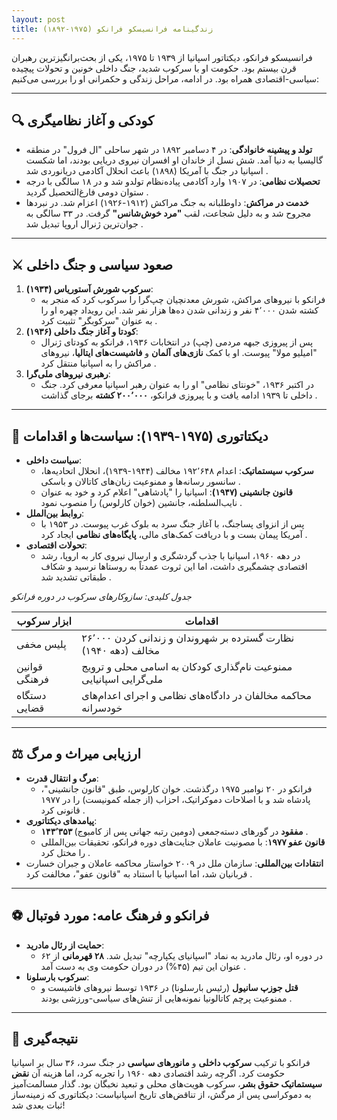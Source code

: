 ```yaml
---
layout: post
title: زندگینامه فرانسیسکو فرانکو (۱۹۷۵-۱۸۹۲)
---
```


فرانسیسکو فرانکو، دیکتاتور اسپانیا از ۱۹۳۹ تا ۱۹۷۵، یکی از بحث‌برانگیزترین رهبران قرن بیستم بود. حکومت او با سرکوب شدید، جنگ داخلی خونین و تحولات پیچیده سیاسی-اقتصادی همراه بود. در ادامه، مراحل زندگی و حکمرانی او را بررسی می‌کنیم:

---

## **🔍 کودکی و آغاز نظامیگری**  
- **تولد و پیشینه خانوادگی**: در ۴ دسامبر ۱۸۹۲ در شهر ساحلی "ال فرول" در منطقه گالیسیا به دنیا آمد. شش نسل از خاندان او افسران نیروی دریایی بودند، اما شکست اسپانیا در جنگ با آمریکا (۱۸۹۸) باعث انحلال آکادمی دریانوردی شد .  
- **تحصیلات نظامی**: در ۱۹۰۷ وارد آکادمی پیاده‌نظام تولدو شد و در ۱۸ سالگی با درجه ستوان دومی فارغ‌التحصیل گردید .  
- **خدمت در مراکش**: داوطلبانه به جنگ مراکش (۱۹۱۲-۱۹۲۶) اعزام شد. در نبردها مجروح شد و به دلیل شجاعت، لقب **"مرد خوش‌شانس"** گرفت. در ۳۳ سالگی به جوان‌ترین ژنرال اروپا تبدیل شد .  

---

## ⚔️ **صعود سیاسی و جنگ داخلی**  
1. **سرکوب شورش آستوریاس (۱۹۳۴)**:  
   - فرانکو با نیروهای مراکش، شورش معدنچیان چپ‌گرا را سرکوب کرد که منجر به کشته شدن ۴٬۰۰۰ نفر و زندانی شدن ده‌ها هزار نفر شد. این رویداد چهره او را به عنوان "سرکوبگر" تثبیت کرد .  
2. **کودتا و آغاز جنگ داخلی (۱۹۳۶)**:  
   - پس از پیروزی جبهه مردمی (چپ) در انتخابات ۱۹۳۶، فرانکو به کودتای ژنرال "امیلیو مولا" پیوست. او با کمک **نازی‌های آلمان** و **فاشیست‌های ایتالیا**، نیروهای مراکش را به اسپانیا منتقل کرد .  
3. **رهبری نیروهای ملی‌گرا**:  
   - در اکتبر ۱۹۳۶، "خونتای نظامی" او را به عنوان رهبر اسپانیا معرفی کرد. جنگ داخلی تا ۱۹۳۹ ادامه یافت و با پیروزی فرانکو، **۲۰۰٬۰۰۰ کشته** برجای گذاشت .  

---

## 👑 **دیکتاتوری (۱۹۷۵-۱۹۳۹): سیاست‌ها و اقدامات**  
- **سیاست داخلی**:  
  - **سرکوب سیستماتیک**: اعدام ۱۹۲٬۶۴۸ مخالف (۱۹۴۴-۱۹۳۹)، انحلال اتحادیه‌ها، سانسور رسانه‌ها و ممنوعیت زبان‌های کاتالان و باسکی .  
  - **قانون جانشینی (۱۹۴۷)**: اسپانیا را "پادشاهی" اعلام کرد و خود به عنوان نایب‌السلطنه، جانشین (خوان کارلوس) را منصوب نمود .  
- **روابط بین‌الملل**:  
  - پس از انزوای پساجنگ، با آغاز جنگ سرد به بلوک غرب پیوست. در ۱۹۵۳ با آمریکا پیمان بست و با دریافت کمک‌های مالی، **پایگاه‌های نظامی** ایجاد کرد .  
- **تحولات اقتصادی**:  
  - در دهه ۱۹۶۰، اسپانیا با جذب گردشگری و ارسال نیروی کار به اروپا، رشد اقتصادی چشمگیری داشت، اما این ثروت عمدتاً به روستاها نرسید و شکاف طبقاتی تشدید شد .  

*جدول کلیدی: سازوکارهای سرکوب در دوره فرانکو*  

| **ابزار سرکوب**       | **اقدامات**                                                                 |
|------------------------|-----------------------------------------------------------------------------|
| پلیس مخفی            | نظارت گسترده بر شهروندان و زندانی کردن ۲۶٬۰۰۰ مخالف (دهه ۱۹۴۰)  |
| قوانین فرهنگی         | ممنوعیت نام‌گذاری کودکان به اسامی محلی و ترویج ملی‌گرایی اسپانیایی  |
| دستگاه قضایی         | محاکمه مخالفان در دادگاه‌های نظامی و اجرای اعدام‌های خودسرانه    |

---

## ⚖️ **ارزیابی میراث و مرگ**  
- **مرگ و انتقال قدرت**:  
  - فرانکو در ۲۰ نوامبر ۱۹۷۵ درگذشت. خوان کارلوس، طبق "قانون جانشینی"، پادشاه شد و با اصلاحات دموکراتیک، احزاب (از جمله کمونیست) را در ۱۹۷۷ قانونی کرد .  
- **پیامدهای دیکتاتوری**:  
  - **۱۴۳٬۳۵۳ مفقود** در گورهای دسته‌جمعی (دومین رتبه جهانی پس از کامبوج) .  
  - **قانون عفو ۱۹۷۷**: با مصونیت عاملان جنایت‌های دوره فرانکو، تحقیقات بین‌المللی را مختل کرد .  
- **انتقادات بین‌المللی**: سازمان ملل در ۲۰۰۹ خواستار محاکمه عاملان و جبران خسارت قربانیان شد، اما اسپانیا با استناد به "قانون عفو"، مخالفت کرد .  

---

## ⚽ **فرانکو و فرهنگ عامه: مورد فوتبال**  
- **حمایت از رئال مادرید**:  
  - در دوره او، رئال مادرید به نماد "اسپانیای یکپارچه" تبدیل شد. **۲۸ قهرمانی** از ۶۲ عنوان این تیم (۴۵%) در دوران حکومت وی به دست آمد .  
- **سرکوب بارسلونا**:  
  - **قتل جوزپ سانیول** (رئیس بارسلونا) در ۱۹۳۶ توسط نیروهای فاشیست و ممنوعیت پرچم کاتالونیا نمونه‌هایی از تنش‌های سیاسی-ورزشی بودند .  

---

## 💎 نتیجه‌گیری  
فرانکو با ترکیب **سرکوب داخلی** و **مانورهای سیاسی** در جنگ سرد، ۳۶ سال بر اسپانیا حکومت کرد. اگرچه رشد اقتصادی دهه ۱۹۶۰ را تجربه کرد، اما هزینه آن **نقض سیستماتیک حقوق بشر**، سرکوب هویت‌های محلی و تبعید نخبگان بود. گذار مسالمت‌آمیز به دموکراسی پس از مرگش، از تناقض‌های تاریخ اسپانیاست: دیکتاتوری که زمینه‌ساز ثبات بعدی شد!

